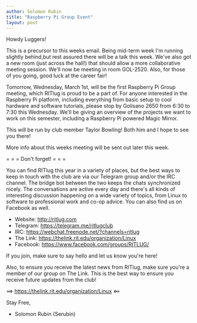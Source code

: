 ```yaml
---
author: Solomon Rubin
title: "Raspberry Pi Group Event"
layout: post
---
```


Howdy Luggers!

This is a precursor to this weeks email. Being mid-term week I'm running slightly behind,but rest assured there will be a talk this week. We've also got a new room (just across the hall!) that should allow a more collaborative meeting session. We'll now be meeting in room GOL-2520. Also, for those of you going, good luck at the career fair!

Tomorrow, Wednesday, March 1st, will be the first Raspberry Pi Group meeting, which RITlug is proud to be a part of. For anyone interested in the Raspberry Pi platform, including everything from basic setup to cool hardware and software tutorials, please stop by Golisano 2650 from 6:30 to 7:30 this Wednesday. We'll be giving an overview of the projects we want to work on this semester, including a Raspberry Pi powered Magic Mirror.

This will be run by club member Taylor Bowling! Both him and I hope to see you there!

More info about this weeks meeting will be sent out later this week.



= = =  Don't forget!  = = =

You can find RITlug this year in a variety of places, but the best ways to keep in touch with the club are via our Telegram group and/or the IRC channel. The bridge bot between the two keeps the chats synchronized nicely. The conversations are active every day and there's all kinds of interesting discussion happening on a wide variety of topics, from Linux to software to professional work and co-op advice. You can also find us on Facebook as well.

* Website:  http://ritlug.com
* Telegram: https://telegram.me/ritlugclub
* IRC:      https://webchat.freenode.net/?channels=ritlug
* The Link: https://thelink.rit.edu/organization/Linux
* Facebook: https://www.facebook.com/groups/RITLUG/

If you join, make sure to say hello and let us know you're here!

Also, to ensure you receive the latest news from RITlug, make sure you're a member of our group on The Link. This is the best way to ensure you receive future updates from the club!

==> https://thelink.rit.edu/organization/Linux <==


Stay Free,

- Solomon Rubin (Serubin)
